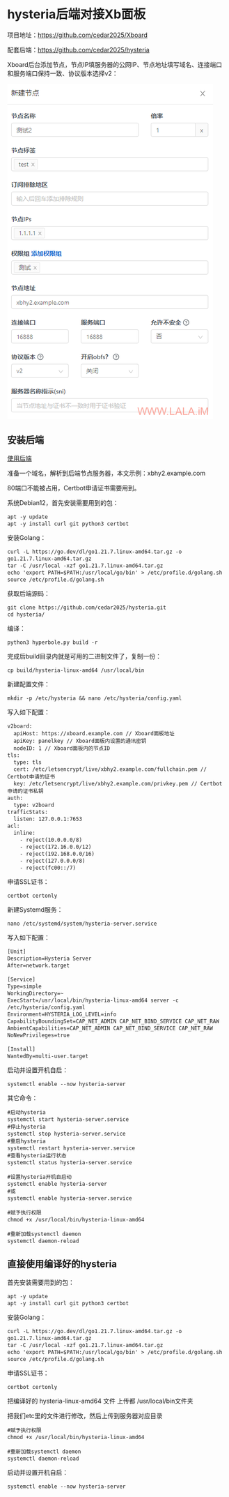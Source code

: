 # hysteria后端对接Xb面板

项目地址：https://github.com/cedar2025/Xboard

配套后端：https://github.com/cedar2025/hysteria



Xboard后台添加节点，节点IP填服务器的公网IP、节点地址填写域名、连接端口和服务端口保持一致、协议版本选择v2：

[![img](./tp/README.tp/lala.im_2024-02-25_17-05-00.png)](https://lala.im/wp-content/uploads/2024/02/lala.im_2024-02-25_17-05-00.png)

## 安装后端

[使用后端](https://github.com/cedar2025/hysteria)

准备一个域名，解析到后端节点服务器，本文示例：xbhy2.example.com

80端口不能被占用，Certbot申请证书需要用到。

系统Debian12，首先安装需要用到的包：

```
apt -y update
apt -y install curl git python3 certbot
```

安装Golang：

```
curl -L https://go.dev/dl/go1.21.7.linux-amd64.tar.gz -o go1.21.7.linux-amd64.tar.gz
tar -C /usr/local -xzf go1.21.7.linux-amd64.tar.gz
echo 'export PATH=$PATH:/usr/local/go/bin' > /etc/profile.d/golang.sh
source /etc/profile.d/golang.sh
```

获取后端源码：

```
git clone https://github.com/cedar2025/hysteria.git
cd hysteria/
```

编译：

```
python3 hyperbole.py build -r
```



完成后build目录内就是可用的二进制文件了，复制一份：

```
cp build/hysteria-linux-amd64 /usr/local/bin
```



新建配置文件：

```
mkdir -p /etc/hysteria && nano /etc/hysteria/config.yaml
```

写入如下配置：

```
v2board:
  apiHost: https://xboard.example.com // Xboard面板地址
  apiKey: panelkey // Xboard面板内设置的通讯密钥
  nodeID: 1 // Xboard面板内的节点ID
tls:
  type: tls
  cert: /etc/letsencrypt/live/xbhy2.example.com/fullchain.pem // Certbot申请的证书
  key: /etc/letsencrypt/live/xbhy2.example.com/privkey.pem // Certbot申请的证书私钥
auth:
  type: v2board
trafficStats:
  listen: 127.0.0.1:7653
acl:
  inline: 
    - reject(10.0.0.0/8)
    - reject(172.16.0.0/12)
    - reject(192.168.0.0/16)
    - reject(127.0.0.0/8)
    - reject(fc00::/7)
```



申请SSL证书：

```
certbot certonly
```



新建Systemd服务：

```
nano /etc/systemd/system/hysteria-server.service
```

写入如下配置：

```
[Unit]
Description=Hysteria Server
After=network.target

[Service]
Type=simple
WorkingDirectory=~
ExecStart=/usr/local/bin/hysteria-linux-amd64 server -c /etc/hysteria/config.yaml
Environment=HYSTERIA_LOG_LEVEL=info
CapabilityBoundingSet=CAP_NET_ADMIN CAP_NET_BIND_SERVICE CAP_NET_RAW
AmbientCapabilities=CAP_NET_ADMIN CAP_NET_BIND_SERVICE CAP_NET_RAW
NoNewPrivileges=true

[Install]
WantedBy=multi-user.target
```



启动并设置开机自启：

```
systemctl enable --now hysteria-server
```



其它命令：

```
#启动hysteria
systemctl start hysteria-server.service
#停止hysteria
systemctl stop hysteria-server.service
#重启hysteria
systemctl restart hysteria-server.service
#查看hysteria运行状态
systemctl status hysteria-server.service

#设置hysteria开机自启动
systemctl enable hysteria-server
#或
systemctl enable hysteria-server.service

#赋予执行权限
chmod +x /usr/local/bin/hysteria-linux-amd64

#重新加载systemctl daemon
systemctl daemon-reload
```



## 直接使用编译好的hysteria

首先安装需要用到的包：

```
apt -y update
apt -y install curl git python3 certbot
```



安装Golang：

```
curl -L https://go.dev/dl/go1.21.7.linux-amd64.tar.gz -o go1.21.7.linux-amd64.tar.gz
tar -C /usr/local -xzf go1.21.7.linux-amd64.tar.gz
echo 'export PATH=$PATH:/usr/local/go/bin' > /etc/profile.d/golang.sh
source /etc/profile.d/golang.sh
```



申请SSL证书：

```
certbot certonly
```



把编译好的 hysteria-linux-amd64 文件 上传都 /usr/local/bin文件夹

把我们etc里的文件进行修改，然后上传到服务器对应目录

```
#赋予执行权限
chmod +x /usr/local/bin/hysteria-linux-amd64

#重新加载systemctl daemon
systemctl daemon-reload
```

启动并设置开机自启：

```
systemctl enable --now hysteria-server
```

